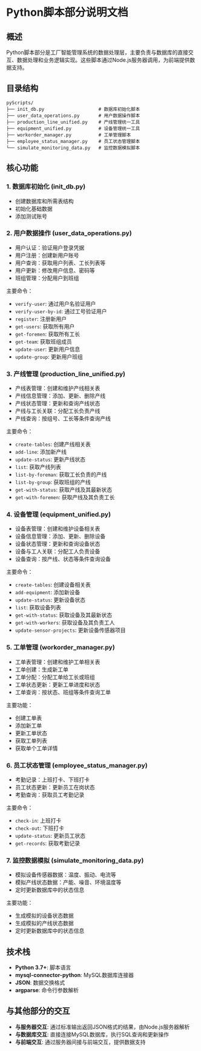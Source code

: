 # Python脚本部分说明文档

## 概述

Python脚本部分是工厂智能管理系统的数据处理层，主要负责与数据库的直接交互、数据处理和业务逻辑实现。这些脚本通过Node.js服务器调用，为前端提供数据支持。

## 目录结构

```
pyScripts/
├── init_db.py                    # 数据库初始化脚本
├── user_data_operations.py       # 用户数据操作脚本
├── production_line_unified.py    # 产线管理统一工具
├── equipment_unified.py          # 设备管理统一工具
├── workorder_manager.py          # 工单管理脚本
├── employee_status_manager.py    # 员工状态管理脚本
└── simulate_monitoring_data.py   # 监控数据模拟脚本
```

## 核心功能

### 1. 数据库初始化 (init_db.py)

- 创建数据库和所需表结构
- 初始化基础数据
- 添加测试账号

### 2. 用户数据操作 (user_data_operations.py)

- 用户认证：验证用户登录凭据
- 用户注册：创建新用户账号
- 用户查询：获取用户列表、工长列表等
- 用户更新：修改用户信息、密码等
- 班组管理：分配用户到班组

主要命令：
- `verify-user`: 通过用户名验证用户
- `verify-user-by-id`: 通过工号验证用户
- `register`: 注册新用户
- `get-users`: 获取所有用户
- `get-foremen`: 获取所有工长
- `get-team`: 获取班组成员
- `update-user`: 更新用户信息
- `update-group`: 更新用户班组

### 3. 产线管理 (production_line_unified.py)

- 产线表管理：创建和维护产线相关表
- 产线信息管理：添加、更新、删除产线
- 产线状态管理：更新和查询产线状态
- 产线与工长关联：分配工长负责产线
- 产线查询：按组号、工长等条件查询产线

主要命令：
- `create-tables`: 创建产线相关表
- `add-line`: 添加新产线
- `update-status`: 更新产线状态
- `list`: 获取产线列表
- `list-by-foreman`: 获取工长负责的产线
- `list-by-group`: 获取班组的产线
- `get-with-status`: 获取产线及其最新状态
- `get-with-foremen`: 获取产线及其负责工长

### 4. 设备管理 (equipment_unified.py)

- 设备表管理：创建和维护设备相关表
- 设备信息管理：添加、更新、删除设备
- 设备状态管理：更新和查询设备状态
- 设备与工人关联：分配工人负责设备
- 设备查询：按产线、状态等条件查询设备

主要命令：
- `create-tables`: 创建设备相关表
- `add-equipment`: 添加新设备
- `update-status`: 更新设备状态
- `list`: 获取设备列表
- `get-with-status`: 获取设备及其最新状态
- `get-with-workers`: 获取设备及其负责工人
- `update-sensor-projects`: 更新设备传感器项目

### 5. 工单管理 (workorder_manager.py)

- 工单表管理：创建和维护工单相关表
- 工单创建：生成新工单
- 工单分配：分配工单给工长或班组
- 工单状态更新：更新工单进度和状态
- 工单查询：按状态、班组等条件查询工单

主要功能：
- 创建工单表
- 添加新工单
- 更新工单状态
- 获取工单列表
- 获取单个工单详情

### 6. 员工状态管理 (employee_status_manager.py)

- 考勤记录：上班打卡、下班打卡
- 员工状态更新：更新员工在岗状态
- 考勤查询：获取员工考勤记录

主要命令：
- `check-in`: 上班打卡
- `check-out`: 下班打卡
- `update-status`: 更新员工状态
- `get-records`: 获取考勤记录

### 7. 监控数据模拟 (simulate_monitoring_data.py)

- 模拟设备传感器数据：温度、振动、电流等
- 模拟产线状态数据：产能、噪音、环境温度等
- 定时更新数据库中的状态信息

主要功能：
- 生成模拟的设备状态数据
- 生成模拟的产线状态数据
- 定时更新数据库中的状态信息

## 技术栈

- **Python 3.7+**: 脚本语言
- **mysql-connector-python**: MySQL数据库连接器
- **JSON**: 数据交换格式
- **argparse**: 命令行参数解析

## 与其他部分的交互

- **与服务器交互**: 通过标准输出返回JSON格式的结果，由Node.js服务器解析
- **与数据库交互**: 直接连接MySQL数据库，执行SQL查询和更新操作
- **与前端交互**: 通过服务器间接与前端交互，提供数据支持
